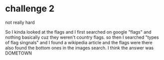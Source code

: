 # challenge 2

not really hard

So I kinda looked at the flags and I first searched on google "flags" and nothing basically cuz they weren't country flags. so then I searched "types of flag singnals" and I found a
wikipedia article and the flags were there also found the bottom ones in the images search. I think the answer was DOMETOWN
